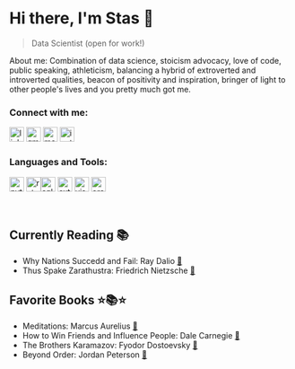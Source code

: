 # Hi there, I'm Stas 👋 

> Data Scientist (open for work!)

About me: Combination of data science, stoicism advocacy, love of code, public speaking, athleticism, balancing a hybrid of extroverted and introverted qualities, beacon of positivity and inspiration, bringer of light to other people's lives and you pretty much got me.


### Connect with me:
[<img width="26px" src="https://img.icons8.com/color/48/linkedin.png" alt="linkedin">](https://www.linkedin.com/in/stanislav-chernyshov-7b74012b0/) 
<a href="mailto:s.chernyshov@setonhill.edu"><img width="26px" src="https://img.icons8.com/color/48/gmail-new.png" alt="gmail-new"/></a>
[<img width="26px" src="https://img.icons8.com/color/48/medium-logo.png" alt="medium-logo"/>](https://medium.com/@s.chernyshov)
[<img width="26px" src="https://img.icons8.com/color/48/instagram-new--v1.png" alt="instagram-new--v1"/>](https://www.instagram.com/stas.cherneshoff/)





<!--- 
  - Gmail: s.chernyshov@setonhill.edu<a href="mailto:s.chernyshov@setonhill.edu?subject=Subject%20Here&body=Hello%20World!"></a>
  - Medium: [medium.com/@s.chernyshov](https://medium.com/@s.chernyshov) 🖋️
  - Instagram: [instagram.com/stas.cherneshoff/](https://www.instagram.com/stas.cherneshoff/) 📸
--->
  

### Languages and Tools:


<img width="26px"  src="https://img.icons8.com/color/48/python--v1.png" alt="python--v1"/> <img width="26px" src="https://img.icons8.com/fluency/48/rstudio.png" alt="rstudio"/><img width="26px" src="https://img.icons8.com/nolan/64/sql.png" alt="sql"/>
<img width="26px" src="https://img.icons8.com/external-those-icons-flat-those-icons/24/external-MySQL-programming-and-development-those-icons-flat-those-icons.png" alt="external-MySQL-programming-and-development-those-icons-flat-those-icons"/>
<img width="26px" src="https://img.icons8.com/fluency/48/visual-studio-code-2019.png" alt="visual-studio-code-2019"/> 
<img width="26px" src="https://img.icons8.com/3d-fluency/94/orange.png" alt="orange"/>

<br/>

## Currently Reading 📚

- Why Nations Succedd and Fail: Ray Dalio [📖](https://www.goodreads.com/book/show/52962238-principles-for-dealing-with-the-changing-world-order?from_search=true&from_srp=true&qid=XfvxnKK8lH&rank=1)
- Thus Spake Zarathustra: Friedrich Nietzsche [📖](https://www.goodreads.com/book/show/51893.Thus_Spoke_Zarathustra?ref=nav_sb_ss_1_6)

  
## Favorite Books ⭐📚⭐ 
- Meditations: Marcus Aurelius [📖](https://www.goodreads.com/book/show/30659.Meditations?from_search=true&from_srp=true&qid=PODuscHkzI&rank=1)
- How to Win Friends and Influence People: Dale Carnegie [📖](https://www.goodreads.com/book/show/4865.How_to_Win_Friends_and_Influence_People?from_search=true&from_srp=true&qid=ypkVXZEsYA&rank=1)
- The Brothers Karamazov: Fyodor Dostoevsky [📖](https://www.goodreads.com/book/show/4934.The_Brothers_Karamazov?from_search=true&from_srp=true&qid=p6hDNUqvqC&rank=1)
- Beyond Order: Jordan Peterson [📖](https://www.goodreads.com/book/show/56019043-beyond-order?from_search=true&from_srp=true&qid=jI8ChO2Cel&rank=1)
